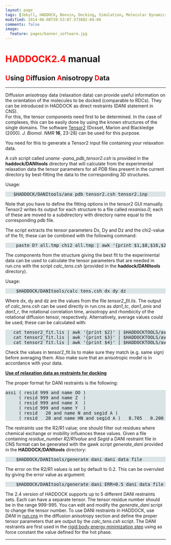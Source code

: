 ```yaml
---
layout: page
tags: [Jekyll, HADDOCK, Bonvin, Docking, Simulation, Molecular Dynamics, Structural Biology, Computational Biology, Modelling, Protein Structure]
modified: 2014-08-08T20:53:07.573882-04:00
comments: false
image:
  feature: pages/banner_software.jpg
---
```


# <font color="RED">HADDOCK2.4</font> manual

## <font color="RED">U</font>sing <font color="RED">D</font>iffusion <font color="RED">A</font>nisotropy <font color="RED">D</font>ata

* * *

Diffusion anisotropy data (relaxation data) can provide useful information on the orientation of the molecules to be docked (comparable to RDCs). They can be introduced in HADDOCK as direct restraints (DANI statement in CNS).  
For this, the tensor components need first to be determined. In the case of complexes, this can be easily done by using the known structures of the single domains. The software [Tensor2](https://www.ibs.fr/research/scientific-output/software/tensor/) (Dosset, Marion and Blackledge (2000). _J. Biomol. NMR_ **16**, 23-28) can be used for this purpose.  

You need for this to generate a Tensor2 input file containing your relaxation data.  

A csh script called *uname -pana_pdb_tensor2.csh* is provided in the **haddock/DANItools** directory that will calculate from the experimental relaxation data the tensor parameters for all PDB files present in the current directory by best-fitting the data to the corresponding 3D structures.  

Usage:  

<pre style="background-color:#DAE4E7" >   $HADDOCK/DANItools/ana_pdb_tensor2.csh tensor2.inp
</pre>

Note that you have to define the fitting options in the tensor2 GUI manually. Tensor2 writes its output for each structure to a file called _resaniso.0_; each of these are moved to a subdirectory with directory name equal to the corresponding pdb file.  

The script extracts the tensor parameters Dx, Dy and Dz and the chi2-value of the fit; these can be combined with the following command:  

<pre style="background-color:#DAE4E7" >    paste D?_all.tmp chi2_all.tmp | awk '{print $1,$8,$16,$24,$27*100/100}' | sort -n +4 > tensor2_fit.lis
</pre>

The components from the structure giving the best fit to the experimental data can be used to calculate the tensor parameters that are needed in run.cns with the script _calc_tens.csh_ (provided in the **haddock/DANItools** directory).  

Usage:  

<pre style="background-color:#DAE4E7" >    $HADDOCK/DANItools/calc_tens.csh dx dy dz
</pre>

Where dx, dy and dz are the values from the file _tensor2_fit.lis_. The output of _calc_tens.csh_ can be used directly in run.cns as _dan1_tc_, _dan1_anis_ and _dan1_r_, the rotational correlation time, anisotropy and rhombicity of the rotational diffusion tensor, respectively. Alternatively, average values could be used; these can be calculated with:  

<pre style="background-color:#DAE4E7" >   cat tensor2_fit.lis | awk '{print $2}' | $HADDOCKTOOLS/average.perl
   cat tensor2_fit.lis | awk '{print $3}' | $HADDOCKTOOLS/average.perl
   cat tensor2_fit.lis | awk '{print $4}' | $HADDOCKTOOLS/average.perl
</pre>

Check the values in tensor2_fit.lis to make sure they match (e.g. same sign) before averaging them. Also make sure that an anisotropic model is in accordance with your data.  

<a name="dani">**<u>Use of relaxation data as restraints for docking</u>**</a>  

The proper format for DANI restraints is the following:  

<pre style="background-color:#DAE4E7" >assi ( resid 999 and name OO )
     ( resid 999 and name Z  )
     ( resid 999 and name X  )
     ( resid 999 and name Y  )
     ( resid   20 and name N and segid A )
     ( resid   20 and name HN and segid A )   8.705   0.200
</pre>

The restraints use the R2/R1 value; one should filter out residues where chemical exchange or mobility influences these values. Given a file containing _residue_number R2/R1value_ and _Segid_ a DANI restraint file in CNS format can be generated with the gawk script _generate_dani_ provided in the **HADDOCK/DANItools** directory:  

<pre style="background-color:#DAE4E7" >    $HADDOCK/DANItools/generate_dani dani_data_file
</pre>

The error on the R2/R1 values is set by default to 0.2\. This can be overruled by giving the error value as argument:  

<pre style="background-color:#DAE4E7" >    $HADDOCK/DANItools/generate_dani ERR=0.5 dani_data_file
</pre>

The 2.4 version of HADDOCK supports up to 5 different DANI restraints sets. Each can have a separate tensor. The tensor residue number should be in the range 999-995\. You can edit and modify the _generate_dani_ script to change the tensor number. To use DANI restraints in HADDOCK, use _DANI_ in [run.cns](/software/haddock2.4/run.html#dani) in the diffusion anisotropy section and define the proper tensor parameters that are output by the _calc_tens.csh_ script. The DANI restraints are first used in the [rigid body energy minimization step](/software/haddock2.4/docking#mini) using as force constant the value defined for the hot phase.

* * *
